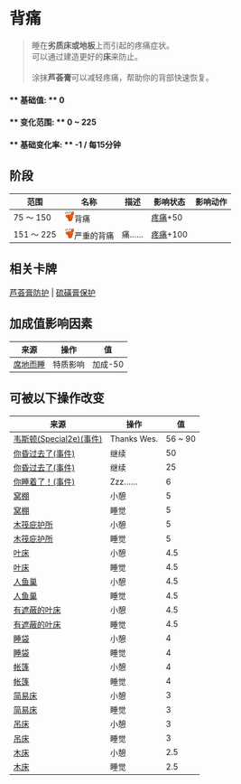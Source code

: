 # 背痛  
> 睡在<b>劣质床或地板</b>上而引起的疼痛症状。<br>可以通过建造更好的<b>床</b>来防止。<br><br>涂抹<b>芦荟膏</b>可以减轻疼痛，帮助你的背部快速恢复。  
  
#### ** 基础值: ** 0   
#### ** 变化范围: ** 0 ~ 225  
#### ** 基础变化率: ** -1 / 每15分钟  
## 阶段  
范围  |  名称  |  描述  |  影响状态  |  影响动作  
----  |  ----  |  ----  |  ----  |  ----  
75 ～ 150  |  <img decoding="async" src="Sprite/Backpain.png" href="a.md" style="max-width:20px;max-height:20px;">背痛  |    |  [疼痛](Pain.md)+50  |    
151 ～ 225  |  <img decoding="async" src="Sprite/Backpain.png" href="a.md" style="max-width:20px;max-height:20px;">严重的背痛  |  痛……  |  [疼痛](Pain.md)+100  |    
## 相关卡牌  
[芦荟膏防护](AloeVeraGelProtection.md)  |  [硫磺膏保护](BrimstoneGelProtection.md)  
## 加成值影响因素  
来源  |  操作  |  值  
----  |  ----  |  ----  
[席地而睡](Pk_4_RoughSleeper.md)  |  特质影响  |  加成-50  
## 可被以下操作改变  
来源  |  操作  |  值  
----  |  ----  |  ----  
[韦斯顿(Special2e)(事件)](Event_WestonSpecial2e.md)  |  Thanks Wes.  |  56 ~ 90  
[你昏过去了(事件)](Event_FaintDizzy.md)  |  继续  |  50  
[你昏过去了(事件)](Event_FaintExhaustion.md)  |  继续  |  25  
[你睡着了！(事件)](Event_FallingAsleep.md)  |  Zzz……  |  6  
[窝棚](Shelter.md)  |  小憩  |  5  
[窝棚](Shelter.md)  |  睡觉  |  5  
[木筏庇护所](RaftShelter.md)  |  小憩  |  5  
[木筏庇护所](RaftShelter.md)  |  睡觉  |  5  
[叶床](LeafBed.md)  |  小憩  |  4.5  
[叶床](LeafBed.md)  |  睡觉  |  4.5  
[人鱼巢](MermaidNest.md)  |  小憩  |  4.5  
[人鱼巢](MermaidNest.md)  |  睡觉  |  4.5  
[有遮蔽的叶床](ShelteredLeafBed.md)  |  小憩  |  4.5  
[有遮蔽的叶床](ShelteredLeafBed.md)  |  睡觉  |  4.5  
[睡袋](BedRoll.md)  |  小憩  |  4  
[睡袋](BedRoll.md)  |  睡觉  |  4  
[帐篷](TentDeployed.md)  |  小憩  |  4  
[帐篷](TentDeployed.md)  |  睡觉  |  4  
[简易床](BedRustic.md)  |  小憩  |  3  
[简易床](BedRustic.md)  |  睡觉  |  3  
[吊床](Hammock.md)  |  小憩  |  3  
[吊床](Hammock.md)  |  睡觉  |  3  
[木床](BedWooden.md)  |  小憩  |  2.5  
[木床](BedWooden.md)  |  睡觉  |  2.5  


<script>document.title="背痛 - 卡牌生存百科 Card Survival Wiki";</script>